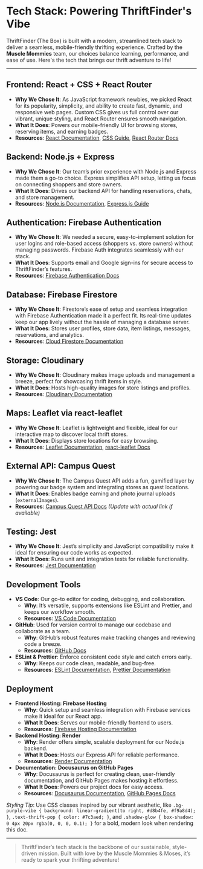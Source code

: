 # Tech Stack: Powering ThriftFinder's Vibe

ThriftFinder (The Box) is built with a modern, streamlined tech stack to deliver a seamless, mobile-friendly thrifting experience. Crafted by the **Muscle Mommies** team, our choices balance learning, performance, and ease of use. Here's the tech that brings our thrift adventure to life!

---

## Frontend: React + CSS + React Router

- **Why We Chose It**: As JavaScript framework newbies, we picked React for its popularity, simplicity, and ability to create fast, dynamic, and responsive web pages. Custom CSS gives us full control over our vibrant, unique styling, and React Router ensures smooth navigation.
- **What It Does**: Powers our mobile-friendly UI for browsing stores, reserving items, and earning badges.
- **Resources**: [React Documentation](https://react.dev/learn), [CSS Guide](https://developer.mozilla.org/en-US/docs/Web/CSS), [React Router Docs](https://reactrouter.com/en/main)

## Backend: Node.js + Express

- **Why We Chose It**: Our team’s prior experience with Node.js and Express made them a go-to choice. Express simplifies API setup, letting us focus on connecting shoppers and store owners.
- **What It Does**: Drives our backend API for handling reservations, chats, and store management.
- **Resources**: [Node.js Documentation](https://nodejs.org/en/docs/), [Express.js Guide](https://expressjs.com/en/starter/installing.html)

## Authentication: Firebase Authentication

- **Why We Chose It**: We needed a secure, easy-to-implement solution for user logins and role-based access (shoppers vs. store owners) without managing passwords. Firebase Auth integrates seamlessly with our stack.
- **What It Does**: Supports email and Google sign-ins for secure access to ThriftFinder’s features.
- **Resources**: [Firebase Authentication Docs](https://firebase.google.com/docs/auth)

## Database: Firebase Firestore

- **Why We Chose It**: Firestore’s ease of setup and seamless integration with Firebase Authentication made it a perfect fit. Its real-time updates keep our app lively without the hassle of managing a database server.
- **What It Does**: Stores user profiles, store data, item listings, messages, reservations, and analytics.
- **Resources**: [Cloud Firestore Documentation](https://firebase.google.com/docs/firestore)

## Storage: Cloudinary

- **Why We Chose It**: Cloudinary makes image uploads and management a breeze, perfect for showcasing thrift items in style.
- **What It Does**: Hosts high-quality images for store listings and profiles.
- **Resources**: [Cloudinary Documentation](https://cloudinary.com/documentation)

## Maps: Leaflet via react-leaflet

- **Why We Chose It**: Leaflet is lightweight and flexible, ideal for our interactive map to discover local thrift stores.
- **What It Does**: Displays store locations for easy browsing.
- **Resources**: [Leaflet Documentation](https://leafletjs.com/reference.html), [react-leaflet Docs](https://react-leaflet.js.org/docs/start-introduction/)

## External API: Campus Quest

- **Why We Chose It**: The Campus Quest API adds a fun, gamified layer by powering our badge system and integrating stores as quest locations.
- **What It Does**: Enables badge earning and photo journal uploads (`externalImages`).
- **Resources**: [Campus Quest API Docs](https://example.com/campus-quest-api) _(Update with actual link if available)_

## Testing: Jest

- **Why We Chose It**: Jest’s simplicity and JavaScript compatibility make it ideal for ensuring our code works as expected.
- **What It Does**: Runs unit and integration tests for reliable functionality.
- **Resources**: [Jest Documentation](https://jestjs.io/docs/getting-started)

## Development Tools

- **VS Code**: Our go-to editor for coding, debugging, and collaboration.
  - **Why**: It’s versatile, supports extensions like ESLint and Prettier, and keeps our workflow smooth.
  - **Resources**: [VS Code Documentation](https://code.visualstudio.com/docs)
- **GitHub**: Used for version control to manage our codebase and collaborate as a team.
  - **Why**: GitHub’s robust features make tracking changes and reviewing code a breeze.
  - **Resources**: [GitHub Docs](https://docs.github.com/en)
- **ESLint & Prettier**: Enforce consistent code style and catch errors early.
  - **Why**: Keeps our code clean, readable, and bug-free.
  - **Resources**: [ESLint Documentation](https://eslint.org/docs/latest/), [Prettier Documentation](https://prettier.io/docs/en/)

## Deployment

- **Frontend Hosting: Firebase Hosting**
  - **Why**: Quick setup and seamless integration with Firebase services make it ideal for our React app.
  - **What It Does**: Serves our mobile-friendly frontend to users.
  - **Resources**: [Firebase Hosting Documentation](https://firebase.google.com/docs/hosting)
- **Backend Hosting: Render**
  - **Why**: Render offers simple, scalable deployment for our Node.js backend.
  - **What It Does**: Hosts our Express API for reliable performance.
  - **Resources**: [Render Documentation](https://render.com/docs)
- **Documentation: Docusaurus on GitHub Pages**
  - **Why**: Docusaurus is perfect for creating clean, user-friendly documentation, and GitHub Pages makes hosting it effortless.
  - **What It Does**: Powers our project docs for easy access.
  - **Resources**: [Docusaurus Documentation](https://docusaurus.io/docs), [GitHub Pages Docs](https://docs.github.com/en/pages)

_Styling Tip_: Use CSS classes inspired by our vibrant aesthetic, like `.bg-purple-vibe { background: linear-gradient(to right, #d8b4fe, #f9a8d4); }`, `.text-thrift-pop { color: #7c3aed; }`, and `.shadow-glow { box-shadow: 0 4px 20px rgba(0, 0, 0, 0.1); }` for a bold, modern look when rendering this doc.

---

> ThriftFinder’s tech stack is the backbone of our sustainable, style-driven mission. Built with love by the Muscle Mommies & Moses, it’s ready to spark your thrifting adventure!
